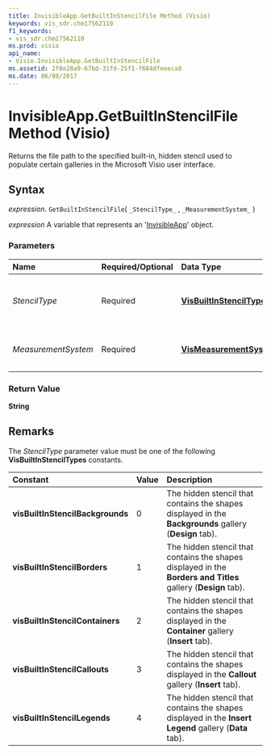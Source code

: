 ```yaml
---
title: InvisibleApp.GetBuiltInStencilFile Method (Visio)
keywords: vis_sdr.chm17562110
f1_keywords:
- vis_sdr.chm17562110
ms.prod: visio
api_name:
- Visio.InvisibleApp.GetBuiltInStencilFile
ms.assetid: 2f8e28a9-67bd-31fd-25f1-f684dfeeeca8
ms.date: 06/08/2017
---
```



# InvisibleApp.GetBuiltInStencilFile Method (Visio)

Returns the file path to the specified built-in, hidden stencil used to populate certain galleries in the Microsoft Visio user interface.


## Syntax

 _expression_. `GetBuiltInStencilFile`( `_StencilType_` , `_MeasurementSystem_` )

 _expression_ A variable that represents an '[InvisibleApp](Visio.InvisibleApp.md)' object.


### Parameters



|**Name**|**Required/Optional**|**Data Type**|**Description**|
|:-----|:-----|:-----|:-----|
| _StencilType_|Required| **[VisBuiltInStencilTypes](Visio.VisBuiltInStencilTypes.md)**|The stencil to retrieve. See Remarks for possible values.|
| _MeasurementSystem_|Required| **[VisMeasurementSystem](Visio.vismeasurementsystem.md)**|The measurement system for the stencil.|

### Return Value

 **String**


## Remarks

The  _StencilType_ parameter value must be one of the following **VisBuiltInStencilTypes** constants.



|**Constant**|**Value**|**Description**|
|:-----|:-----|:-----|
| **visBuiltInStencilBackgrounds**|0|The hidden stencil that contains the shapes displayed in the  **Backgrounds** gallery (**Design** tab).|
| **visBuiltInStencilBorders**|1|The hidden stencil that contains the shapes displayed in the  **Borders and Titles** gallery (**Design** tab).|
| **visBuiltInStencilContainers**|2|The hidden stencil that contains the shapes displayed in the  **Container** gallery (**Insert** tab).|
| **visBuiltInStencilCallouts**|3|The hidden stencil that contains the shapes displayed in the  **Callout** gallery (**Insert** tab).|
| **visBuiltInStencilLegends**|4|The hidden stencil that contains the shapes displayed in the  **Insert Legend** gallery (**Data** tab).|

